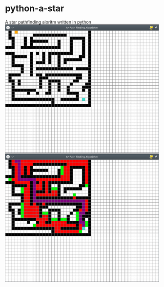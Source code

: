 # python-a-star
A star pathfinding aloritm written in python
 ![image](prueba1.png)
 ![image](prueba1_2.png)

